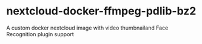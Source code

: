 # nextcloud-docker-ffmpeg-pdlib-bz2
A custom docker nextcloud image with video thumbnailand Face Recognition plugin support
